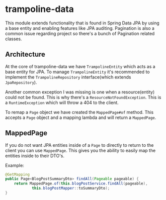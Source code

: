 # trampoline-data

This module extends functionality that is found in Spring Data JPA by using a base entity and enabling features like JPA auditing.
Pagination is also a common issue regarding project so there's a bunch of Pagination related classes.

## Architecture

At the core of trampoline-data we have `TrampolineEntity` which acts as a base entity for JPA.
To manage `TrampolineEntity` it's recommended to implement the `TrampolineRepository` interface(which extends `JpaRepository`).

Another common exception I was missing is one when a resource(entity) could not be found.
This is why there's a `ResourceNotFoundException`. This is a `RuntimeException` which will throw a 404 to the client.

To remap a `Page` object we have created the `MappedPage#of` method. This accepts a `Page` object and a mapping lambda and will return a `MappedPage`.

## MappedPage

If you do not want JPA entities inside of a `Page` to directly to return to the client you can use `MappedPage`.
This gives you the ability to easily map the entities inside to their DTO's.

Example:

```java
@GetMapping
public Page<BlogPostSummaryDto> findAll(Pageable pageable) {
    return MappedPage.of(this.blogPostService.findAll(pageable),
            this.blogPostMapper::toSummaryDto);
}
```